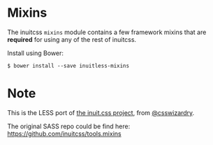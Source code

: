 # Mixins

The inuitcss `mixins` module contains a few framework mixins that are
**required** for using any of the rest of inuitcss.

Install using Bower:

    $ bower install --save inuitless-mixins

# Note

This is the LESS port of [the inuit.css project](http://inuitcss.com), from [@csswizardry](https://twitter.com/csswizardry).

The original SASS repo could be find here: <https://github.com/inuitcss/tools.mixins>
